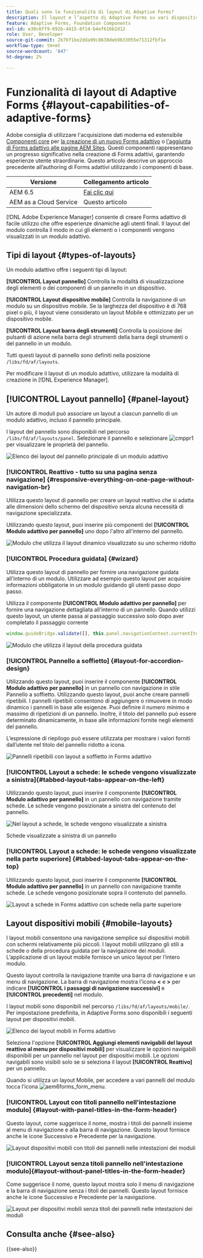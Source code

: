 ```yaml
---
title: Quali sono le funzionalità di layout di Adaptive Forms?
description: Il layout e l’aspetto di Adaptive Forms su vari dispositivi sono regolati dalle impostazioni di layout. Comprendere i vari layout e come applicarli.
feature: Adaptive Forms, Foundation Components
exl-id: e30c6ff9-692b-4415-8f14-b4ef616b2d12
role: User, Developer
source-git-commit: 2b76f1be2dda99c8638deb9633055e71312fbf1e
workflow-type: tm+mt
source-wordcount: '847'
ht-degree: 2%

---
```


# Funzionalità di layout di Adaptive Forms {#layout-capabilities-of-adaptive-forms}

<span class="preview"> Adobe consiglia di utilizzare l&#39;acquisizione dati moderna ed estensibile [Componenti core](https://experienceleague.adobe.com/docs/experience-manager-core-components/using/adaptive-forms/introduction.html?lang=it) per [la creazione di un nuovo Forms adattivo](/help/forms/creating-adaptive-form-core-components.md) o [l&#39;aggiunta di Forms adattivo alle pagine AEM Sites](/help/forms/create-or-add-an-adaptive-form-to-aem-sites-page.md). Questi componenti rappresentano un progresso significativo nella creazione di Forms adattivi, garantendo esperienze utente straordinarie. Questo articolo descrive un approccio precedente all’authoring di Forms adattivi utilizzando i componenti di base. </span>


| Versione | Collegamento articolo |
| -------- | ---------------------------- |
| AEM 6.5 | [Fai clic qui](https://experienceleague.adobe.com/docs/experience-manager-65/forms/adaptive-forms-basic-authoring/layout-capabilities-adaptive-forms.html) |
| AEM as a Cloud Service | Questo articolo |

[!DNL Adobe Experience Manager] consente di creare Forms adattivo di facile utilizzo che offre esperienze dinamiche agli utenti finali. Il layout del modulo controlla il modo in cui gli elementi o i componenti vengono visualizzati in un modulo adattivo.

<!-- ## Prerequisite knowledge {#prerequisite-knowledge}

Before learning about the different layout capabilities of Adaptive Forms, read [Introduction to authoring forms](introduction-forms-authoring.md) to know more about Adaptive Forms. -->

## Tipi di layout {#types-of-layouts}

Un modulo adattivo offre i seguenti tipi di layout:

**[!UICONTROL Layout pannello]** Controlla la modalità di visualizzazione degli elementi o dei componenti di un pannello in un dispositivo.

**[!UICONTROL Layout dispositivo mobile]** Controlla la navigazione di un modulo su un dispositivo mobile. Se la larghezza del dispositivo è di 768 pixel o più, il layout viene considerato un layout Mobile e ottimizzato per un dispositivo mobile.

**[!UICONTROL Layout barra degli strumenti]** Controlla la posizione dei pulsanti di azione nella barra degli strumenti della barra degli strumenti o del pannello in un modulo.

Tutti questi layout di pannello sono definiti nella posizione `/libs/fd/af/layouts`.

Per modificare il layout di un modulo adattivo, utilizzare la modalità di creazione in [!DNL Experience Manager].

## [!UICONTROL Layout pannello] {#panel-layout}

Un autore di moduli può associare un layout a ciascun pannello di un modulo adattivo, incluso il pannello principale.

I layout del pannello sono disponibili nel percorso `/libs/fd/af/layouts/panel`. Selezionare il pannello e selezionare ![cmppr1](assets/configure-icon.svg) per visualizzare le proprietà del pannello.

![Elenco dei layout del pannello principale di un modulo adattivo](assets/layouts.png)

### [!UICONTROL Reattivo - tutto su una pagina senza navigazione] {#responsive-everything-on-one-page-without-navigation-br}

Utilizza questo layout di pannello per creare un layout reattivo che si adatta alle dimensioni dello schermo del dispositivo senza alcuna necessità di navigazione specializzata.

Utilizzando questo layout, puoi inserire più componenti del **[!UICONTROL Modulo adattivo per pannello]** uno dopo l&#39;altro all&#39;interno del pannello.

![Modulo che utilizza il layout dinamico visualizzato su uno schermo ridotto](assets/responsive-layout.png)

### [!UICONTROL Procedura guidata] {#wizard}

Utilizza questo layout di pannello per fornire una navigazione guidata all’interno di un modulo. Utilizzare ad esempio questo layout per acquisire informazioni obbligatorie in un modulo guidando gli utenti passo dopo passo.

Utilizza il componente **[!UICONTROL Modulo adattivo per pannello]** per fornire una navigazione dettagliata all&#39;interno di un pannello. Quando utilizzi questo layout, un utente passa al passaggio successivo solo dopo aver completato il passaggio corrente

```javascript
window.guideBridge.validate([], this.panel.navigationContext.currentItem.somExpression)
```

![Modulo che utilizza il layout della procedura guidata](assets/wizard-layout2.png)

### [!UICONTROL Pannello a soffietto] {#layout-for-accordion-design}

Utilizzando questo layout, puoi inserire il componente **[!UICONTROL Modulo adattivo per pannello]** in un pannello con navigazione in stile Pannello a soffietto. Utilizzando questo layout, puoi anche creare pannelli ripetibili. I pannelli ripetibili consentono di aggiungere o rimuovere in modo dinamico i pannelli in base alle esigenze. Puoi definire il numero minimo e massimo di ripetizioni di un pannello. Inoltre, il titolo del pannello può essere determinato dinamicamente, in base alle informazioni fornite negli elementi del pannello.

L’espressione di riepilogo può essere utilizzata per mostrare i valori forniti dall’utente nel titolo del pannello ridotto a icona.

![Pannelli ripetibili con layout a soffietto in Forms adattivo](assets/accordion-layout.png)

### [!UICONTROL Layout a schede: le schede vengono visualizzate a sinistra]{#tabbed-layout-tabs-appear-on-the-left}

Utilizzando questo layout, puoi inserire il componente **[!UICONTROL Modulo adattivo per pannello]** in un pannello con navigazione tramite schede. Le schede vengono posizionate a sinistra del contenuto del pannello.

![Nel layout a schede, le schede vengono visualizzate a sinistra](assets/tabs-on-left.png)

Schede visualizzate a sinistra di un pannello

### [!UICONTROL Layout a schede: le schede vengono visualizzate nella parte superiore] {#tabbed-layout-tabs-appear-on-the-top}

Utilizzando questo layout, puoi inserire il componente **[!UICONTROL Modulo adattivo per pannello]** in un pannello con navigazione tramite schede. Le schede vengono posizionate sopra il contenuto del pannello.

![Layout a schede in Forms adattivo con schede nella parte superiore](assets/tabs-on-top.png)

## Layout dispositivi mobili {#mobile-layouts}

I layout mobili consentono una navigazione semplice sui dispositivi mobili con schermi relativamente più piccoli. I layout mobili utilizzano gli stili a schede o della procedura guidata per la navigazione dei moduli. L’applicazione di un layout mobile fornisce un unico layout per l’intero modulo.

Questo layout controlla la navigazione tramite una barra di navigazione e un menu di navigazione. La barra di navigazione mostra l&#39;icona **&lt;** e **>** per indicare **[!UICONTROL i passaggi di navigazione successivi]** e **[!UICONTROL precedenti]** nel modulo.

I layout mobili sono disponibili nel percorso `/libs/fd/af/layouts/mobile/`. Per impostazione predefinita, in Adaptive Forms sono disponibili i seguenti layout per dispositivi mobili.

![Elenco dei layout mobili in Forms adattivo](assets/mobile-navigation.png)

Seleziona l&#39;opzione **[!UICONTROL Aggiungi elementi navigabili del layout reattivo al menu per dispositivi mobili]** per visualizzare le opzioni navigabili disponibili per un pannello nel layout per dispositivi mobili. Le opzioni navigabili sono visibili solo se si seleziona il layout **[!UICONTROL Reattivo]** per un pannello.

Quando si utilizza un layout Mobile, per accedere a vari pannelli del modulo tocca l’icona ![aem6forms_form_menu](assets/rail-icon.svg).

### [!UICONTROL Layout con titoli pannello nell&#39;intestazione modulo] {#layout-with-panel-titles-in-the-form-header}

Questo layout, come suggerisce il nome, mostra i titoli dei pannelli insieme al menu di navigazione e alla barra di navigazione. Questo layout fornisce anche le icone Successivo e Precedente per la navigazione.

![Layout dispositivi mobili con titoli dei pannelli nelle intestazioni dei moduli](assets/mobile-layout1.png)

### [!UICONTROL Layout senza titoli pannello nell&#39;intestazione modulo]{#layout-without-panel-titles-in-the-form-header}

Come suggerisce il nome, questo layout mostra solo il menu di navigazione e la barra di navigazione senza i titoli dei pannelli. Questo layout fornisce anche le icone Successivo e Precedente per la navigazione.

![Layout per dispositivi mobili senza titoli dei pannelli nelle intestazioni dei moduli](assets/mobile-layout2.png)

## Consulta anche {#see-also}

{{see-also}}


<!-- ## Toolbar layouts {#toolbar-layouts}

A Toolbar Layout controls positioning and display of any action buttons that you add to your Adaptive Forms. The layout can be added at a form level or at a panel level.

![A list of Toolbar Layouts in Adaptive Forms to control layout of buttons](assets/toolbar-layouts.png)

A list of Toolbar Layouts in Adaptive Forms

Toolbar layouts are available at `/libs/fd/af/layouts/toolbar` location. Adaptive Forms provide the following Toolbar Layouts, by default.

### [!UICONTROL Default layout for toolbar] {#default-layout-for-toolbar}

This layout is selected as the default layout when you add any action buttons in an Adaptive Form. Selecting this layout displays the same layout for both, desktop and mobile devices.

Also, you can add multiple toolbars containing action buttons configured with this layout. An action button is associated with a form control. You can configure the toolbars to be before or after a panel.

![Default view for toolbar](assets/toolbar_layout_default.png)

Default view for toolbar

### [!UICONTROL Mobile fixed layout for toolbar] {#mobile-fixed-layout-for-toolbar}

Select this layout to provide alternate layouts for desktop and mobile devices.

For the desktop layout, you can add Action buttons using some specific labels. Only one toolbar can be configured with this layout. If more than one toolbar is configured with this layout, there is an overlap for mobile devices and only one toolbar is visible. For example, you can have a toolbar at the bottom or the top of the form, or, after or before panels in the form.

For the Mobile layout, you can add action buttons using icons.

![Mobile fixed layout for toolbar](assets/toolbar_layout_mobile_fixed.png)

Mobile fixed layout for toolbar-->


